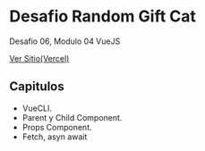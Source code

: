 # **Desafio Random Gift Cat**
Desafio 06, Modulo 04 VueJS

[Ver Sitio(Vercel)](https://desafio06-random-gift-cat.vercel.app/)

## **Capitulos**
* VueCLI.
* Parent y Child Component.
* Props Component.
* Fetch, asyn await

